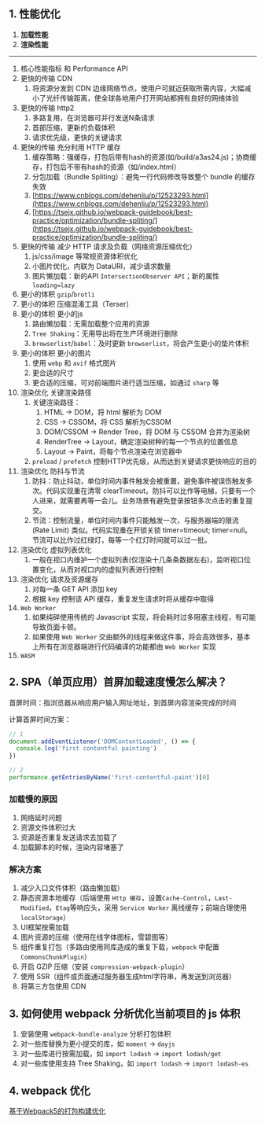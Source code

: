 ## 1. 性能优化

1. **加载性能** 
2. **渲染性能**

---------

1. 核心性能指标 和 Performance API
2. 更快的传输 CDN
   1. 将资源分发到 CDN 边缘网络节点，使用户可就近获取所需内容，大幅减小了光纤传输距离，使全球各地用户打开网站都拥有良好的网络体验
3. 更快的传输 http2
   1. 多路复用，在浏览器可并行发送N条请求
   2. 首部压缩，更新的负载体积
   3. 请求优先级，更快的关键请求
4. 更快的传输 充分利用 HTTP 缓存
   1. 缓存策略：强缓存，打包后带有hash的资源(如/build/a3as24.js)；协商缓存，打包后不带有hash的资源（如/index.html）
   2. 分包加载（Bundle Spliting）：避免一行代码修改导致整个 bundle 的缓存失效
    1. [https://www.cnblogs.com/dehenliu/p/12523293.html](https://www.cnblogs.com/dehenliu/p/12523293.html) 
    2. [https://tsejx.github.io/webpack-guidebook/best-practice/optimization/bundle-spliting/](https://tsejx.github.io/webpack-guidebook/best-practice/optimization/bundle-spliting/)
5. 更快的传输 减少 HTTP 请求及负载（网络资源压缩优化）
   1. js/css/image 等常规资源体积优化
   2. 小图片优化，内联为 DataURI，减少请求数量
   3. 图片懒加载：新的API `IntersectionObserver API`；新的属性 `loading=lazy`
6. 更小的体积 `gzip`/`brotli`
7.  更小的体积 压缩混淆工具（Terser）
8. 更小的体积 更小的js
   1. 路由懒加载：无需加载整个应用的资源
   2. `Tree Shaking`：无用导出将在生产环境进行删除
   3. `browserlist`/`babel`：及时更新 `browserlist`，将会产生更小的垫片体积
9. 更小的体积 更小的图片
    1.  使用 `webp` 和 `avif` 格式图片
    2.  更合适的尺寸
    3.  更合适的压缩，可对前端图片进行适当压缩，如通过 `sharp` 等
10. 渲染优化 关键渲染路径
    1.  关键渲染路径：
        1.  HTML -> DOM，将 html 解析为 DOM
        2.  CSS -> CSSOM，将 CSS 解析为CSSOM
        3.  DOM/CSSOM -> Render Tree，将 DOM 与 CSSOM 合并为渲染树
        4.  RenderTree -> Layout，确定渲染树种的每一个节点的位置信息
        5.  Layout -> Paint，将每个节点渲染在浏览器中
    2.  `preload` / `prefetch` 控制HTTP优先级，从而达到关键请求更快响应的目的
11. 渲染优化 防抖与节流
    1.  防抖：防止抖动，单位时间内事件触发会被重置，避免事件被误伤触发多次。代码实现重在清零 clearTimeout。防抖可以比作等电梯，只要有一个人进来，就需要再等一会儿。业务场景有避免登录按钮多次点击的重复提交。
    2.  节流：控制流量，单位时间内事件只能触发一次，与服务器端的限流 (Rate Limit) 类似。代码实现重在开锁关锁 timer=timeout; timer=null。节流可以比作过红绿灯，每等一个红灯时间就可以过一批。
12. 渲染优化 虚拟列表优化
    1.  一般在视口内维护一个虚拟列表(仅渲染十几条条数据左右)，监听视口位置变化，从而对视口内的虚拟列表进行控制
13. 渲染优化 请求及资源缓存
    1.  对每一条 GET API 添加 key
    2.  根据 key 控制该 API 缓存，重复发生请求时将从缓存中取得
14. `Web Worker`
    1.  如果纯碎使用传统的 Javascript 实现，将会耗时过多阻塞主线程，有可能导致页面卡顿。
    2.  如果使用 `Web Worker` 交由额外的线程来做这件事，将会高效很多，基本上所有在浏览器端进行代码编译的功能都由 `Web Worker` 实现
15. `WASM`

## 2. SPA（单页应用）首屏加载速度慢怎么解决？

首屏时间：指浏览器从响应用户输入网址地址，到首屏内容渲染完成的时间

计算首屏时间方案：

```js
// 1
document.addEventListener('DOMContentLoaded', () => {
  console.log('first contentful painting')
})

// 2
performance.getEntriesByName('first-contentful-paint')[0]
```

### 加载慢的原因

1. 网络延时问题
2. 资源文件体积过大
3. 资源是否重复发送请求去加载了
4. 加载脚本的时候，渲染内容堵塞了

### 解决方案

1. 减少入口文件体积（路由懒加载）
2. 静态资源本地缓存（后端使用 `Http 缓存`，设置`Cache-Control`，`Last-Modified`，`Etag`等响应头，采用 `Service Worker` 离线缓存；前端合理使用 `localStorage`）
3. UI框架按需加载
4. 图片资源的压缩（使用在线字体图标，雪碧图等）
5. 组件重复打包（多路由使用同库造成的重复下载，`webpack` 中配置 `CommonsChunkPlugin`）
6. 开启 GZIP 压缩（安装 `compression-webpack-plugin`）
7. 使用 SSR（组件或页面通过服务器生成html字符串，再发送到浏览器）
8. 将第三方包使用 CDN

## 3. 如何使用 webpack 分析优化当前项目的 js 体积

1. 安装使用 `webpack-bundle-analyze` 分析打包体积
2. 对一些库替换为更小提交的库，如 `moment` -> `dayjs`
3. 对一些库进行按需加载，如 `import lodash` -> `import lodash/get`
4. 对一些库使用支持 Tree Shaking，如 `import lodash` -> `import lodash-es`

## 4. webpack 优化

[基于Webpack5的打包构建优化](https://juejin.cn/post/7136523508527726623#heading-21)
